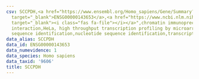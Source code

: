 ```yaml
---
csv: SCCPDH,<a href="https://www.ensembl.org/Homo_sapiens/Gene/Summary?db=core;g=ENSG00000143653"
  target="_blank">ENSG00000143653</a>,<a href="https://www.ncbi.nlm.nih.gov/pubmed/17216044"
  target="_blank"><i class="fas fa-file"></i></a>",chromatin immunoprecipitation assay,direct
  interaction,HeLa, high throughput transcription profiling by microarray,nucleotide
  sequence identification,nucleotide sequence identification,transcriptional regulation,
data_alias: SCCPDH
data_id: ENSG00000143653
data_numevidence: 1
data_species: Homo sapiens
data_taxid: '9606'
title: SCCPDH
---
```

